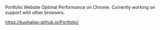 Portfolio Website
Optimal Performance on Chrome. Currently working on support with other browsers.

https://kushaljay.github.io/Portfolio/
